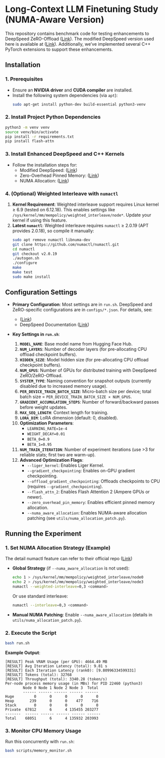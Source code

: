 # Long-Context LLM Finetuning Study (NUMA-Aware Version)

This repository contains benchmark code for testing enhancements to DeepSpeed ZeRO-Offload ([Link](https://github.com/deepspeedai/DeepSpeed)). The modified DeepSpeed version used here is available at ([Link](https://github.com/DandinPower/DeepSpeed-0.16.0/tree/numa_aware)). Additionally, we’ve implemented several C++ PyTorch extensions to support these enhancements.

## Installation

### 1. Prerequisites
- Ensure an **NVIDIA driver** and **CUDA compiler** are installed.
- Install the following system dependencies (via `apt`):
  ```bash
  sudo apt-get install python-dev build-essential python3-venv
  ```

### 2. Install Project Python Dependencies
```bash
python3 -m venv venv
source venv/bin/activate
pip install -r requirements.txt
pip install flash-attn
```

### 3. Install Enhanced DeepSpeed and C++ Kernels
- Follow the installation steps for:
  - Modified DeepSpeed: ([Link](https://github.com/DandinPower/DeepSpeed-0.16.0/tree/numa_aware))
  - Zero-Overhead Pinned Memory: ([Link](https://github.com/DandinPower/zero-overhead-pinned-memory))
  - NUMA Allocation: ([Link](https://github.com/DandinPower/numa-allocation))

### 4. (Optional) Weighted Interleave with `numactl`
1. **Kernel Requirement**: Weighted interleave support requires Linux kernel ≥ 6.9 (tested on 6.12.18). This enables settings like `/sys/kernel/mm/mempolicy/weighted_interleave/node*`. Update your kernel if using this feature.
2. **Latest `numactl`**: Weighted interleave requires `numactl` ≥ 2.0.19 (APT provides 2.0.18), so compile it manually:
   ```bash
   sudo apt remove numactl libnuma-dev
   git clone https://github.com/numactl/numactl.git
   cd numactl
   git checkout v2.0.19
   ./autogen.sh
   ./configure
   make
   make test
   sudo make install
   ```

## Configuration Settings

- **Primary Configuration**: Most settings are in `run.sh`. DeepSpeed and ZeRO-specific configurations are in `configs/*.json`. For details, see:
  - ([Link](https://github.com/DandinPower/DeepSpeed-0.16.0/tree/mem-efficient))
  - DeepSpeed Documentation ([Link](https://www.deepspeed.ai/docs/config-json/))

- **Key Settings in `run.sh`**:
  1. **`MODEL_NAME`**: Base model name from Hugging Face Hub.
  2. **`NUM_LAYERS`**: Number of decoder layers (for pre-allocating CPU offload checkpoint buffers).
  3. **`HIDDEN_SIZE`**: Model hidden size (for pre-allocating CPU offload checkpoint buffers).
  4. **`NUM_GPUS`**: Number of GPUs for distributed training with DeepSpeed ZeRO/ZeRO-Offload.
  5. **`SYSTEM_TYPE`**: Naming convention for snapshot outputs (currently disabled due to increased memory usage).
  6. **`PER_DEVICE_TRAIN_BATCH_SIZE`**: Micro-batch size per device; total batch size = `PER_DEVICE_TRAIN_BATCH_SIZE × NUM_GPUS`.
  7. **`GRADIENT_ACCUMULATION_STEPS`**: Number of forward/backward passes before weight updates.
  8. **`MAX_SEQ_LENGTH`**: Context length for training.
  9. **`LORA_DIM`**: LoRA dimension (default: 0, disabled).
  10. **Optimization Parameters**:
      - `LEARNING_RATE=1e-4`
      - `WEIGHT_DECAY=0.01`
      - `BETA_0=0.9`
      - `BETA_1=0.95`
  11. **`NUM_TRAIN_ITERATION`**: Number of experiment iterations (use >3 for reliable stats; first two are warm-up).
  12. **Advanced Optimization Flags**:
      - `--liger_kernel`: Enables Liger Kernel.
      - `--gradient_checkpointing`: Enables on-GPU gradient checkpointing.
      - `--offload_gradient_checkpointing`: Offloads checkpoints to CPU (requires `--gradient_checkpointing`).
      - `--flash_attn_2`: Enables Flash Attention 2 (Ampere GPUs or newer).
      - `--zero_overhead_pin_memory`: Enables efficient pinned memory allocation.
      - `--numa_aware_allocation`: Enables NUMA-aware allocation patching (see `utils/numa_allocation_patch.py`).

## Running the Experiment

### 1. Set NUMA Allocation Strategy (Example)

The detail numactl feature can refer to their official repo ([Link](https://github.com/numactl/numactl))

- **Global Strategy** (if `--numa_aware_allocation` is not used):
  ```bash
  echo 1 > /sys/kernel/mm/mempolicy/weighted_interleave/node0
  echo 2 > /sys/kernel/mm/mempolicy/weighted_interleave/node3
  numactl --weighted-interleave=0,3 <command>
  ```
  Or use standard interleave:
  ```bash
  numactl --interleave=0,3 <command>
  ```
- **Manual NUMA Patching**: Enable `--numa_aware_allocation` (details in `utils/numa_allocation_patch.py`).

### 2. Execute the Script
```bash
bash run.sh
```
**Example Output**:
```log
[RESULT] Peak VRAM Usage (per GPU): 4664.49 MB
[RESULT] Avg Iteration Latency (total): 9.81 s
[RESULT] Each Iteration Latency (rank0): [9.80996334599331]
[RESULT] Tokens (total): 32768
[RESULT] Throughput (total): 3340.28 (token/s)
Per-node process memory usage (in MBs) for PID 22460 (python3)
        Node 0 Node 1 Node 2 Node 3  Total
        ------ ------ ------ ------ ------
Huge         0      0      0      0      0
Heap       239      0      0    477    716
Stack        0      0      0      0      0
Private  67812      6      4 135455 203277
-------  ------ ------ ------ ------ ------
Total    68051      6      4 135932 203993
```

### 3. Monitor CPU Memory Usage
Run this concurrently with `run.sh`:
```bash
bash scripts/memory_monitor.sh
```